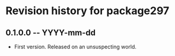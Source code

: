 # Revision history for package297

## 0.1.0.0 -- YYYY-mm-dd

* First version. Released on an unsuspecting world.
